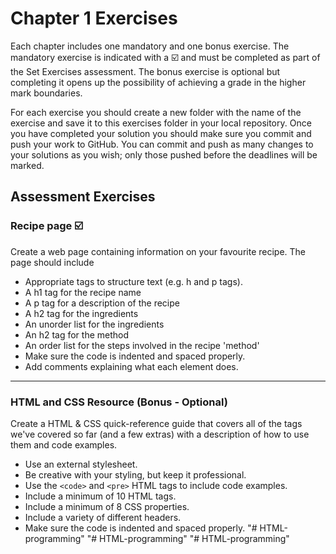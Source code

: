 # Chapter 1 Exercises

Each chapter includes one mandatory and one bonus exercise. The mandatory exercise is indicated with a :ballot_box_with_check: and must be completed as part of the Set Exercises assessment. The bonus exercise is optional but completing it opens up the possibility of achieving a grade in the higher mark boundaries.

For each exercise you should create a new folder with the name of the exercise and save it to this exercises folder in your local repository. Once you have completed your solution you should make sure you commit and push your work to GitHub. You can commit and push as many changes to your solutions as you wish; only those pushed before the deadlines will be marked.

## Assessment Exercises

### Recipe page :ballot_box_with_check:

Create a web page containing information on your favourite recipe. The page should include

* Appropriate tags to structure text (e.g. h and p tags).
* A h1 tag for the recipe name
* A p tag for a description of the recipe
* A h2 tag for the ingredients
* An unorder list for the ingredients
* An h2 tag for the method
* An order list for the steps involved in the recipe 'method'
* Make sure the code is indented and spaced properly.
* Add comments explaining what each element does.

<hr>

### HTML and CSS Resource (Bonus - Optional)

Create a HTML & CSS quick-reference guide that covers all of the tags we've covered so far (and a few extras) with a description of how to use them and code examples.

* Use an external stylesheet.
* Be creative with your styling, but keep it professional.
* Use the `<code>` and `<pre>` HTML tags to include code examples.
* Include a minimum of 10 HTML tags.
* Include a minimum of 8 CSS properties.
* Include a variety of different headers.
* Make sure the code is indented and spaced properly.
"# HTML-programming" 
"# HTML-programming" 
"# HTML-programming" 
